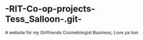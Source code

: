 # -RIT-Co-op-projects-Tess_Salloon-.git-
A website for my Girlfriends Cosmetologist Business, Love ya hun
